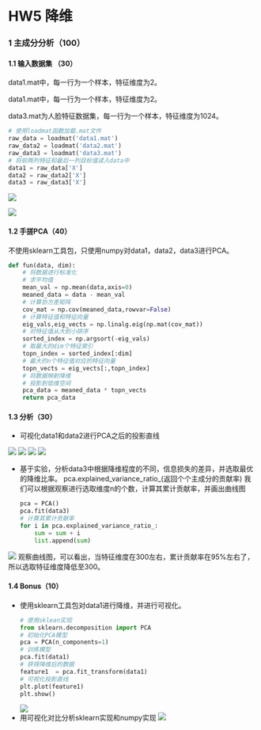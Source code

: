 # HW5 降维

### 1 主成分分析（100）

#### 1.1 输入数据集 （30）

data1.mat中，每一行为一个样本，特征维度为2。

data1.mat中，每一行为一个样本，特征维度为2。

data3.mat为人脸特征数据集，每一行为一个样本，特征维度为1024。

```python
# 使用loadmat函数加载.mat文件
raw_data = loadmat('data1.mat')
raw_data2 = loadmat('data2.mat')
raw_data3 = loadmat('data3.mat')
# 将前两列特征和最后一列目标值读入data中
data1 = raw_data['X']
data2 = raw_data2['X']
data3 = raw_data3['X']
```
![](image/data1.png)

![](image/data2.png)

#### 1.2 手搓PCA（40）

不使用sklearn工具包，只使用numpy对data1，data2，data3进行PCA。
```python
def fun(data, dim):
    # 将数据进行标准化
    # 求平均值
    mean_val = np.mean(data,axis=0)
    meaned_data = data - mean_val
    # 计算协方差矩阵
    cov_mat = np.cov(meaned_data,rowvar=False)
    # 计算特征值和特征向量
    eig_vals,eig_vects = np.linalg.eig(np.mat(cov_mat))
    # 对特征值从大到小排序
    sorted_index = np.argsort(-eig_vals) 
    # 取最大的dim个特征索引
    topn_index = sorted_index[:dim]
    # 最大的n个特征值对应的特征向量
    topn_vects = eig_vects[:,topn_index] 
    # 将数据映射降维
    # 投影到低维空间
    pca_data = meaned_data * topn_vects
    return pca_data
```
#### 1.3 分析（30）

- 可视化data1和data2进行PCA之后的投影直线

![](image/data1.png)
![](image/pca_data1.png)
![](image/data2.png)
![](image/pac_data2.png)

- 基于实验，分析data3中根据降维程度的不同，信息损失的差异，并选取最优的降维比率。
  pca.explained_variance_ratio_(返回个个主成分的贡献率)
  我们可以根据观察进行选取维度n的个数，计算其累计贡献率，并画出曲线图
  ```python
  pca = PCA()
  pca.fit(data3)
  # 计算其累计贡献率
  for i in pca.explained_variance_ratio_:
      sum = sum + i
      list.append(sum)
  ```
![](image/variance_ratio_cumulate.png)
观察曲线图，可以看出，当特征维度在300左右，累计贡献率在95%左右了，所以选取特征维度降低至300。

#### 1.4 Bonus（10）

- 使用sklearn工具包对data1进行降维，并进行可视化。
  ```python
  # 使用sklean实现
  from sklearn.decomposition import PCA
  # 初始化PCA模型
  pca = PCA(n_components=1)
  # 训练模型
  pca.fit(data1)
  # 获得降维后的数据
  feature1  = pca.fit_transform(data1)
  # 可视化投影直线
  plt.plot(feature1)
  plt.show()
  ```
  ![](image/sklearn_pca_data1.png)
- 用可视化对比分析sklearn实现和numpy实现
  ![](image/pca_data1.png)